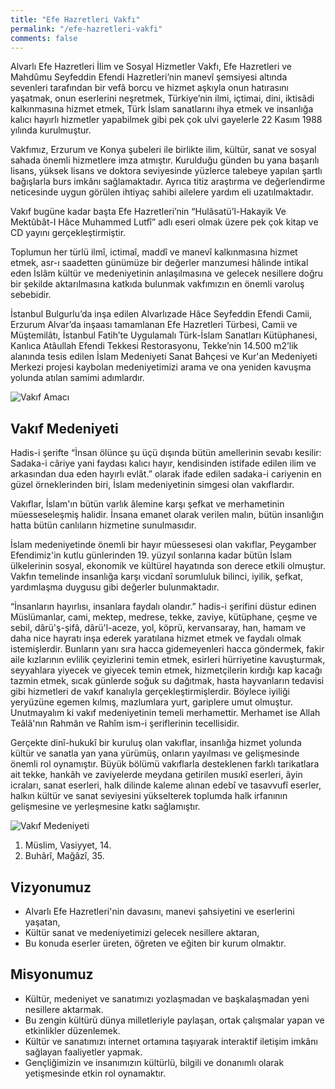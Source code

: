 ```yaml
---
title: "Efe Hazretleri Vakfı"
permalink: "/efe-hazretleri-vakfi"
comments: false
---
```


Alvarlı Efe Hazretleri İlim ve Sosyal Hizmetler Vakfı, Efe Hazretleri ve Mahdûmu Seyfeddin Efendi Hazretleri’nin manevî şemsiyesi altında sevenleri tarafından bir vefâ borcu ve hizmet aşkıyla onun hatırasını yaşatmak, onun eserlerini neşretmek, Türkiye’nin ilmi, içtimai, dini, iktisâdi kalkınmasına hizmet etmek, Türk İslam sanatlarını ihya etmek ve insanlığa kalıcı hayırlı hizmetler yapabilmek gibi pek çok ulvi gayelerle 22 Kasım 1988 yılında kurulmuştur.

Vakfımız, Erzurum ve Konya şubeleri ile birlikte ilim, kültür, sanat ve sosyal sahada önemli hizmetlere imza atmıştır. Kurulduğu günden bu yana başarılı lisans, yüksek lisans ve doktora seviyesinde yüzlerce talebeye yapılan şartlı bağışlarla burs imkânı sağlamaktadır. Ayrıca titiz araştırma ve değerlendirme neticesinde uygun görülen ihtiyaç sahibi ailelere yardım eli uzatılmaktadır.

Vakıf bugüne kadar başta Efe Hazretleri’nin “Hulâsatü’l-Hakayik Ve Mektûbât-I Hâce Muhammed Lutfî” adlı eseri olmak üzere pek çok kitap ve CD yayını gerçekleştirmiştir.

Toplumun her türlü ilmî, ictimaî, maddî ve manevî kalkınmasına hizmet etmek, asr-ı saadetten günümüze bir değerler manzumesi hâlinde intikal eden İslâm kültür ve medeniyetinin anlaşılmasına ve gelecek nesillere doğru bir şekilde aktarılmasına katkıda bulunmak vakfımızın en önemli varoluş sebebidir.

İstanbul Bulgurlu’da inşa edilen Alvarlızade Hâce Seyfeddin Efendi Camii, Erzurum Alvar’da inşaası tamamlanan Efe Hazretleri Türbesi, Camii ve Müştemilâtı, İstanbul Fatih’te Uygulamalı Türk-İslam Sanatları Kütüphanesi, Kanlıca Atâullah Efendi Tekkesi Restorasyonu, Tekke’nin 14.500 m2’lik alanında tesis edilen İslam Medeniyeti Sanat Bahçesi ve Kur'an Medeniyeti Merkezi projesi kaybolan medeniyetimizi arama ve ona yeniden kavuşma yolunda atılan samimi adımlardır.

![Vakıf Amacı](/assets/images/vakifamaci.jpg)

## Vakıf Medeniyeti

Hadis-i şerifte “İnsan ölünce şu üçü dışında bütün amellerinin sevabı kesilir: Sadaka-i câriye yani faydası kalıcı hayır, kendisinden istifade edilen ilim ve arkasından dua eden hayırlı evlât.” olarak ifade edilen sadaka-i cariyenin en güzel örneklerinden biri, İslam medeniyetinin simgesi olan vakıflardır.

Vakıflar, İslam'ın bütün varlık âlemine karşı şefkat ve merhametinin müesseseleşmiş halidir. İnsana emanet olarak verilen malın, bütün insanlığın hatta bütün canlıların hizmetine sunulmasıdır.

İslam medeniyetinde önemli bir hayır müessesesi olan vakıflar, Peygamber Efendimiz'in kutlu günlerinden 19. yüzyıl sonlarına kadar bütün İslam ülkelerinin sosyal, ekonomik ve kültürel hayatında son derece etkili olmuştur. Vakfın temelinde insanlığa karşı vicdanî sorumluluk bilinci, iyilik, şefkat, yardımlaşma duygusu gibi değerler bulunmaktadır.

“İnsanların hayırlısı, insanlara faydalı olandır.” hadis-i şerifini düstur edinen Müslümanlar, cami, mektep, medrese, tekke, zaviye, kütüphane, çeşme ve sebil, dârü'ş-şifâ, dârü'l-aceze, yol, köprü, kervansaray, han, hamam ve daha nice hayratı inşa ederek yaratılana hizmet etmek ve faydalı olmak istemişlerdir. Bunların yanı sıra hacca gidemeyenleri hacca göndermek, fakir aile kızlarının evlilik çeyizlerini temin etmek, esirleri hürriyetine kavuşturmak, seyyahlara yiyecek ve giyecek temin etmek, hizmetçilerin kırdığı kap kacağı tazmin etmek, sıcak günlerde soğuk su dağıtmak, hasta hayvanların tedavisi gibi hizmetleri de vakıf kanalıyla gerçekleştirmişlerdir. Böylece iyiliği yeryüzüne egemen kılmış, mazlumlara yurt, gariplere umut olmuştur. Unutmayalım ki vakıf medeniyetinin temeli merhamettir. Merhamet ise Allah Teâlâ'nın Rahmân ve Rahîm ism-i şeriflerinin tecellisidir.

Gerçekte dinî-hukukî bir kuruluş olan vakıflar, insanlığa hizmet yolunda kültür ve sanatla yan yana yürümüş, onların yayılması ve gelişmesinde önemli rol oynamıştır. Büyük bölümü vakıflarla desteklenen farklı tarikatlara ait tekke, hankâh ve zaviyelerde meydana getirilen musıkî eserleri, âyin icraları, sanat eserleri, halk dilinde kaleme alınan edebî ve tasavvufî eserler, halkın kültür ve sanat seviyesini yükselterek toplumda halk irfanının gelişmesine ve yerleşmesine katkı sağlamıştır.

![Vakıf Medeniyeti](/assets/images/vakifmedeniyeti.jpg)

1. Müslim, Vasiyyet, 14.
2. Buhârî, Mağâzî, 35.

## Vizyonumuz

- Alvarlı Efe Hazretleri'nin davasını, manevi şahsiyetini ve eserlerini yaşatan,
- Kültür sanat ve medeniyetimizi gelecek nesillere aktaran,
- Bu konuda eserler üreten, öğreten ve eğiten bir kurum olmaktır.

## Misyonumuz

- Kültür, medeniyet ve sanatımızı yozlaşmadan ve başkalaşmadan yeni nesillere aktarmak.
- Bu zengin kültürü dünya milletleriyle paylaşan, ortak çalışmalar yapan ve etkinlikler düzenlemek.
- Kültür ve sanatımızı internet ortamına taşıyarak interaktif iletişim imkânı sağlayan faaliyetler yapmak.
- Gençliğimizin ve insanımızın kültürlü, bilgili ve donanımlı olarak yetişmesinde etkin rol oynamaktır.
